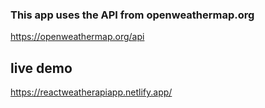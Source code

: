 ### This app uses the API from openweathermap.org

https://openweathermap.org/api

## live demo

https://reactweatherapiapp.netlify.app/
